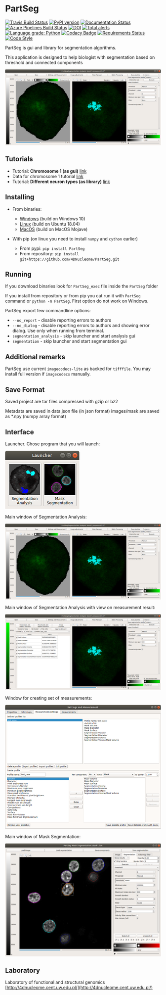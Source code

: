# PartSeg
[![Travis Build Status](https://travis-ci.com/4DNucleome/PartSeg.svg?branch=master)](https://travis-ci.com/4DNucleome/PartSeg) 
[![PyPI version](https://badge.fury.io/py/PartSeg.svg)](https://badge.fury.io/py/PartSeg)
[![Documentation Status](https://readthedocs.org/projects/partseg/badge/?version=latest)](https://partseg.readthedocs.io/en/latest/?badge=latest)
[![Azure Pipelines Build Status](https://dev.azure.com/PartSeg/PartSeg/_apis/build/status/4DNucleome.PartSeg?branchName=master)](https://dev.azure.com/PartSeg/PartSeg/_build/latest?definitionId=1&branchName=master)
[![DOI](https://zenodo.org/badge/166421141.svg)](https://zenodo.org/badge/latestdoi/166421141)
[![Total alerts](https://img.shields.io/lgtm/alerts/g/4DNucleome/PartSeg.svg?logo=lgtm&logoWidth=18)](https://lgtm.com/projects/g/4DNucleome/PartSeg/alerts/)
[![Language grade: Python](https://img.shields.io/lgtm/grade/python/g/4DNucleome/PartSeg.svg?logo=lgtm&logoWidth=18)](https://lgtm.com/projects/g/4DNucleome/PartSeg/context:python)
[![Codacy Badge](https://api.codacy.com/project/badge/Grade/6c6bef8ebb6a4785a7a1a2da88524661)](https://www.codacy.com/manual/Czaki/PartSeg?utm_source=github.com&amp;utm_medium=referral&amp;utm_content=4DNucleome/PartSeg&amp;utm_campaign=Badge_Grade)
[![Requirements Status](https://requires.io/github/4DNucleome/PartSeg/requirements.svg?branch=develop)](https://requires.io/github/4DNucleome/PartSeg/requirements/?branch=master)
[![Code Style](https://img.shields.io/badge/code%20style-black-000000.svg)](https://github.com/psf/black)

PartSeg is gui and library for segmentation algorithms.

This application is designed to help biologist with segmentation 
based on threshold and connected components 

![interface](images/analysis_gui.png)

## Tutorials
-   Tutorial: **Chromosome 1 (as gui)** [link](https://4dnucleome.cent.uw.edu.pl/PartSeg/tutorials/tutorial_chromosome_1/)
-   Data for chromosome 1 tutorial [link](https://4dnucleome.cent.uw.edu.pl/PartSeg/Downloads/PartSeg_samples.zip)
-   Tutorial: **Different neuron types (as library)** [link](https://4dnucleome.cent.uw.edu.pl/PartSeg/tutorials/tutorial_diferrent_neurons/)

## Installing
-   From binaries:
    -   [Windows](https://4dnucleome.cent.uw.edu.pl/PartSeg/Downloads/PartSeg-lastest-windows.zip) (build on Windows 10)
    -   [Linux](https://4dnucleome.cent.uw.edu.pl/PartSeg/Downloads/PartSeg-lastest-linux.zip) (build on Ubuntu 18.04)
    -   [MacOS](https://4dnucleome.cent.uw.edu.pl/PartSeg/Downloads/PartSeg-lastest-macos.zip) (build on MacOS Mojave)

-   With pip (on linux you need to install `numpy` and `cython` earlier) 
    -   From pypi: `pip install PartSeg`
    -   From repository: `pip install git+https://github.com/4DNucleome/PartSeg.git`
  
## Running 
If you download binaries look for `PartSeg_exec` file inside the `PartSeg` folder 

If you install from repository or from pip you cat run it with `PartSeg` command or `python -m PartSeg`. 
First option do not work on Windows. 

PartSeg export few commandline options: 
-   `--no_report` - disable reporting errors to authors
-   `--no_dialog` - disable reporting errors to authors and showing error dialog. Use only when running from terminal.
-   `segmentation_analysis` - skip launcher and start analysis gui
-   `segmentation` - skip launcher and start segmentation gui 

## Additional remarks
PartSeg use current `imagecodecs-lite` as backed for `tifffile`. You may install full version if `imagecodecs` manually.  

## Save Format
Saved project are tar files compressed with gzip or bz2 

Metadata are saved in data.json file (in json format)
images/mask are saved as *.npy (numpy array format)

## Interface
Launcher. Chose program that you will launch:    
 
![launcher](images/launcher.png)
  
Main window of Segmentation Analysis:
  
![interface](images/analysis_gui.png)
  
Main window of Segmentation Analysis with view on measurement result:
  
![interface](images/analysis_gui2.png)
  
Window for creating set of measurements:
   
![statistics](images/statisitcs.png)
  
Main window of Mask Segmentation:
  
![mask interface](images/mask_gui.png)  

## Laboratory
Laboratory of functional and structural genomics
[http://4dnucleome.cent.uw.edu.pl/](http://4dnucleome.cent.uw.edu.pl/)
